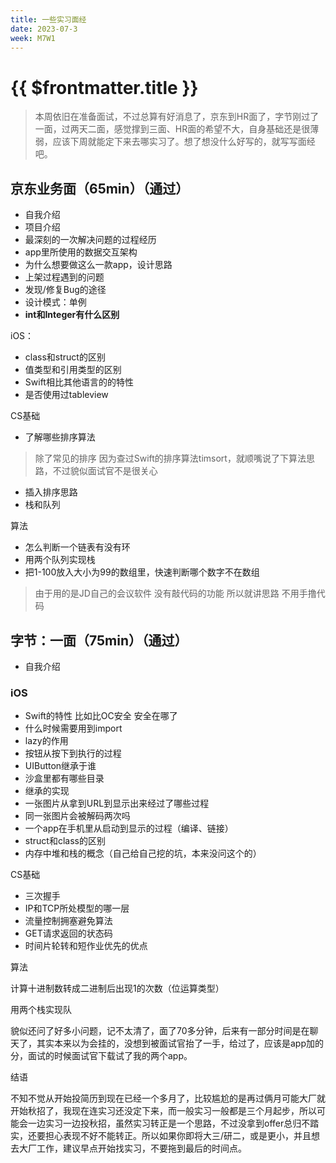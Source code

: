 ```yaml
---
title: 一些实习面经
date: 2023-07-3
week: M7W1
---
```


# {{ $frontmatter.title }} <Badge type="tip" :text="String($frontmatter.date).slice(0,10)" />

> 本周依旧在准备面试，不过总算有好消息了，京东到HR面了，字节刚过了一面，过两天二面，感觉撑到三面、HR面的希望不大，自身基础还是很薄弱，应该下周就能定下来去哪实习了。想了想没什么好写的，就写写面经吧。

## 京东业务面（65min）（通过）

- 自我介绍
- 项目介绍
- 最深刻的一次解决问题的过程经历
- app里所使用的数据交互架构
- 为什么想要做这么一款app，设计思路
- 上架过程遇到的问题
- 发现/修复Bug的途径
- 设计模式：单例
- ****int和Integer有什么区别****

iOS：

- class和struct的区别
- 值类型和引用类型的区别
- Swift相比其他语言的的特性
- 是否使用过tableview

CS基础

- 了解哪些排序算法

> 除了常见的排序 因为查过Swift的排序算法timsort，就顺嘴说了下算法思路，不过貌似面试官不是很关心
> 
- 插入排序思路
- 栈和队列

算法

- 怎么判断一个链表有没有环
- 用两个队列实现栈
- 把1-100放入大小为99的数组里，快速判断哪个数字不在数组

> 由于用的是JD自己的会议软件 没有敲代码的功能 所以就讲思路  不用手撸代码
> 

## 字节：一面（75min）（通过）

- 自我介绍

### iOS

- Swift的特性 比如比OC安全 安全在哪了
- 什么时候需要用到import
- lazy的作用
- 按钮从按下到执行的过程
- UIButton继承于谁
- 沙盒里都有哪些目录
- 继承的实现
- 一张图片从拿到URL到显示出来经过了哪些过程
- 同一张图片会被解码两次吗
- 一个app在手机里从启动到显示的过程（编译、链接）
- struct和class的区别
- 内存中堆和栈的概念（自己给自己挖的坑，本来没问这个的）

CS基础

- 三次握手
- IP和TCP所处模型的哪一层
- 流量控制拥塞避免算法
- GET请求返回的状态码
- 时间片轮转和短作业优先的优点

算法

计算十进制数转成二进制后出现1的次数（位运算类型）

用两个栈实现队

貌似还问了好多小问题，记不太清了，面了70多分钟，后来有一部分时间是在聊天了，其实本来以为会挂的，没想到被面试官抬了一手，给过了，应该是app加的分，面试的时候面试官下载试了我的两个app。

结语

不知不觉从开始投简历到现在已经一个多月了，比较尴尬的是再过俩月可能大厂就开始秋招了，我现在连实习还没定下来，而一般实习一般都是三个月起步，所以可能会一边实习一边投秋招，虽然实习转正是一个思路，不过没拿到offer总归不踏实，还要担心表现不好不能转正。所以如果你即将大三/研二，或是更小，并且想去大厂工作，建议早点开始找实习，不要拖到最后的时间点。